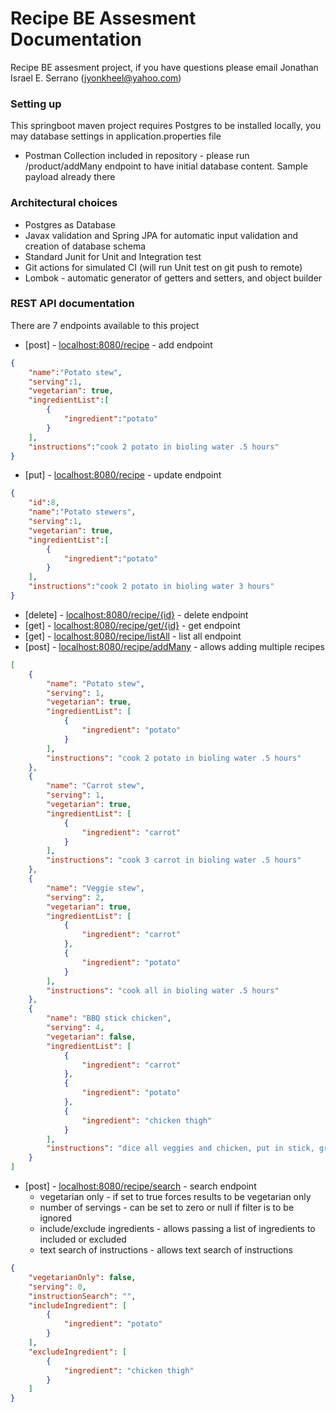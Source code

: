 # Recipe BE Assesment Documentation
Recipe BE assesment project, if you have questions please email Jonathan Israel E. Serrano (jyonkheel@yahoo.com)

### Setting up
This springboot maven project requires Postgres to be installed locally, you may database settings in application.properties file
* Postman Collection included in repository - please run /product/addMany endpoint to have initial database content. Sample payload already there

### Architectural choices
* Postgres as Database 
* Javax validation and Spring JPA for automatic input validation and creation of database schema
* Standard Junit for Unit and Integration test
* Git actions for simulated CI (will run Unit test on git push to remote)
* Lombok - automatic generator of getters and setters, and object builder

### REST API documentation
There are 7 endpoints available to this project
* [post] - [localhost:8080/recipe]() - add endpoint
```json
{
    "name":"Potato stew",
    "serving":1,
    "vegetarian": true,
    "ingredientList":[
        {
            "ingredient":"potato"
        }
    ],
    "instructions":"cook 2 potato in bioling water .5 hours"
}
```
* [put] - [localhost:8080/recipe]() - update endpoint
```json
{
    "id":8,
    "name":"Potato stewers",
    "serving":1,
    "vegetarian": true,
    "ingredientList":[
        {
            "ingredient":"potato"
        }
    ],
    "instructions":"cook 2 potato in bioling water 3 hours"
}
```
* [delete] - [localhost:8080/recipe/{id}]() - delete endpoint
* [get] - [localhost:8080/recipe/get/{id}]() - get endpoint
* [get] - [localhost:8080/recipe/listAll]() - list all endpoint
* [post] - [localhost:8080/recipe/addMany]() - allows adding multiple recipes
```json
[
    {
        "name": "Potato stew",
        "serving": 1,
        "vegetarian": true,
        "ingredientList": [
            {
                "ingredient": "potato"
            }
        ],
        "instructions": "cook 2 potato in bioling water .5 hours"
    },
    {
        "name": "Carrot stew",
        "serving": 1,
        "vegetarian": true,
        "ingredientList": [
            {
                "ingredient": "carrot"
            }
        ],
        "instructions": "cook 3 carrot in bioling water .5 hours"
    },
    {
        "name": "Veggie stew",
        "serving": 2,
        "vegetarian": true,
        "ingredientList": [
            {
                "ingredient": "carrot"
            },
            {
                "ingredient": "potato"
            }
        ],
        "instructions": "cook all in bioling water .5 hours"
    },
    {
        "name": "BBQ stick chicken",
        "serving": 4,
        "vegetarian": false,
        "ingredientList": [
            {
                "ingredient": "carrot"
            },
            {
                "ingredient": "potato"
            },
            {
                "ingredient": "chicken thigh"
            }
        ],
        "instructions": "dice all veggies and chicken, put in stick, grill until golden brown"
    }
]
```
* [post] - [localhost:8080/recipe/search]() - search endpoint
  - vegetarian only - if set to true forces results to be vegetarian only
  - number of servings - can be set to zero or null if filter is to be ignored
  - include/exclude ingredients - allows passing a list of ingredients to included or excluded
  - text search of instructions - allows text search of instructions

```json
{
    "vegetarianOnly": false,
    "serving": 0,
    "instructionSearch": "",
    "includeIngredient": [
        {
            "ingredient": "potato"
        }
    ],
    "excludeIngredient": [
        {
            "ingredient": "chicken thigh"
        }
    ]
}
```
